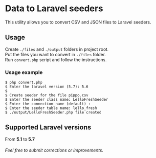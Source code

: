 # Data to Laravel seeders
This utility allows you to convert CSV and JSON files to Laravel seeders.

## Usage
Create ```./files``` and ```./output``` folders in project root.  
Put the files you want to convert in ```./files``` folder.  
Run ```convert.php``` script and follow the instructions.

### Usage example
```
$ php convert.php
$ Enter the laravel version (5.7): 5.6
$
$ Create seeder for the file pippo.csv
$ Enter the seeder class name: LelloFreshSeeder
$ Enter the connection name (default) :
$ Enter the seeder table name: lello_fresh
$ ./output/LelloFreshSeeder.php file created

```


## Supported Laravel versions 
From **5.1** to **5.7** 


###### Feel free to submit corrections or improvements.
